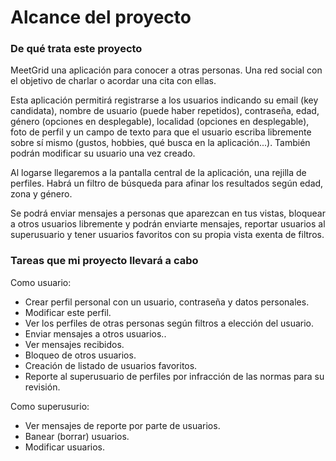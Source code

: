 # Alcance del proyecto

### De qué trata este proyecto
MeetGrid una aplicación para conocer a otras personas. Una red social con el objetivo de charlar o acordar una cita con ellas.   


Esta aplicación permitirá registrarse a los usuarios indicando su email (key candidata), nombre de usuario (puede haber repetidos), contraseña, edad, género (opciones en desplegable), localidad (opciones en desplegable), foto de perfil y un campo de texto para que el usuario escriba libremente sobre sí mismo (gustos, hobbies, qué busca en la aplicación...). También podrán modificar su usuario una vez creado.


Al logarse llegaremos a la pantalla central de la aplicación, una rejilla de perfiles. Habrá un filtro de búsqueda para afinar los resultados según edad, zona y género.


Se podrá enviar mensajes a personas que aparezcan en tus vistas, bloquear a otros usuarios libremente y podrán enviarte mensajes, reportar usuarios al superusuario y tener usuarios favoritos con su propia vista exenta de filtros.

### Tareas que mi proyecto llevará a cabo

Como usuario:
- Crear perfil personal con un usuario, contraseña y datos personales.
- Modificar este perfil.
- Ver los perfiles de otras personas según filtros a elección del usuario.
- Enviar mensajes a otros usuarios..
- Ver mensajes recibidos.
- Bloqueo de otros usuarios.
- Creación de listado de usuarios favoritos.
- Reporte al superusuario de perfiles por infracción de las normas para su revisión.

Como superusurio:
- Ver mensajes de reporte por parte de usuarios.
- Banear (borrar) usuarios.
- Modificar usuarios.


